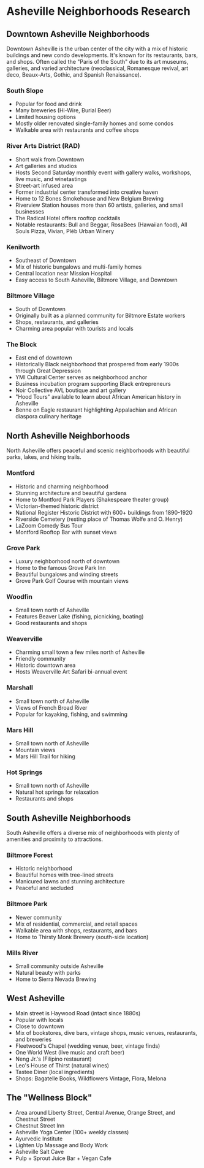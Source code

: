 # Asheville Neighborhoods Research

## Downtown Asheville Neighborhoods

Downtown Asheville is the urban center of the city with a mix of historic buildings and new condo developments. It's known for its restaurants, bars, and shops. Often called the "Paris of the South" due to its art museums, galleries, and varied architecture (neoclassical, Romanesque revival, art deco, Beaux-Arts, Gothic, and Spanish Renaissance).

### South Slope
- Popular for food and drink
- Many breweries (Hi-Wire, Burial Beer)
- Limited housing options
- Mostly older renovated single-family homes and some condos
- Walkable area with restaurants and coffee shops

### River Arts District (RAD)
- Short walk from Downtown
- Art galleries and studios
- Hosts Second Saturday monthly event with gallery walks, workshops, live music, and winetastings
- Street-art infused area
- Former industrial center transformed into creative haven
- Home to 12 Bones Smokehouse and New Belgium Brewing
- Riverview Station houses more than 60 artists, galleries, and small businesses
- The Radical Hotel offers rooftop cocktails
- Notable restaurants: Bull and Beggar, RosaBees (Hawaiian food), All Souls Pizza, Vivian, Plēb Urban Winery

### Kenilworth
- Southeast of Downtown
- Mix of historic bungalows and multi-family homes
- Central location near Mission Hospital
- Easy access to South Asheville, Biltmore Village, and Downtown

### Biltmore Village
- South of Downtown
- Originally built as a planned community for Biltmore Estate workers
- Shops, restaurants, and galleries
- Charming area popular with tourists and locals

### The Block
- East end of downtown
- Historically Black neighborhood that prospered from early 1900s through Great Depression
- YMI Cultural Center serves as neighborhood anchor
- Business incubation program supporting Black entrepreneurs
- Noir Collective AVL boutique and art gallery
- "Hood Tours" available to learn about African American history in Asheville
- Benne on Eagle restaurant highlighting Appalachian and African diaspora culinary heritage

## North Asheville Neighborhoods

North Asheville offers peaceful and scenic neighborhoods with beautiful parks, lakes, and hiking trails.

### Montford
- Historic and charming neighborhood
- Stunning architecture and beautiful gardens
- Home to Montford Park Players (Shakespeare theater group)
- Victorian-themed historic district
- National Register Historic District with 600+ buildings from 1890-1920
- Riverside Cemetery (resting place of Thomas Wolfe and O. Henry)
- LaZoom Comedy Bus Tour
- Montford Rooftop Bar with sunset views

### Grove Park
- Luxury neighborhood north of downtown
- Home to the famous Grove Park Inn
- Beautiful bungalows and winding streets
- Grove Park Golf Course with mountain views

### Woodfin
- Small town north of Asheville
- Features Beaver Lake (fishing, picnicking, boating)
- Good restaurants and shops

### Weaverville
- Charming small town a few miles north of Asheville
- Friendly community
- Historic downtown area
- Hosts Weaverville Art Safari bi-annual event

### Marshall
- Small town north of Asheville
- Views of French Broad River
- Popular for kayaking, fishing, and swimming

### Mars Hill
- Small town north of Asheville
- Mountain views
- Mars Hill Trail for hiking

### Hot Springs
- Small town north of Asheville
- Natural hot springs for relaxation
- Restaurants and shops

## South Asheville Neighborhoods

South Asheville offers a diverse mix of neighborhoods with plenty of amenities and proximity to attractions.

### Biltmore Forest
- Historic neighborhood
- Beautiful homes with tree-lined streets
- Manicured lawns and stunning architecture
- Peaceful and secluded

### Biltmore Park
- Newer community
- Mix of residential, commercial, and retail spaces
- Walkable area with shops, restaurants, and bars
- Home to Thirsty Monk Brewery (south-side location)

### Mills River
- Small community outside Asheville
- Natural beauty with parks
- Home to Sierra Nevada Brewing

## West Asheville

- Main street is Haywood Road (intact since 1880s)
- Popular with locals
- Close to downtown
- Mix of bookstores, dive bars, vintage shops, music venues, restaurants, and breweries
- Fleetwood's Chapel (wedding venue, beer, vintage finds)
- One World West (live music and craft beer)
- Neng Jr.'s (Filipino restaurant)
- Leo's House of Thirst (natural wines)
- Tastee Diner (local ingredients)
- Shops: Bagatelle Books, Wildflowers Vintage, Flora, Melona

## The "Wellness Block"

- Area around Liberty Street, Central Avenue, Orange Street, and Chestnut Street
- Chestnut Street Inn
- Asheville Yoga Center (100+ weekly classes)
- Ayurvedic Institute
- Lighten Up Massage and Body Work
- Asheville Salt Cave
- Pulp + Sprout Juice Bar + Vegan Cafe
